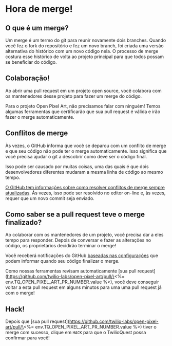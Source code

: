 # Hora de merge!

## O que é um merge?

Um merge é um termo do git para reunir novamente dois branches. Quando você fez o fork do repositório e fez um novo branch, foi criada uma versão alternativa do histórico com um novo código nela. O processo de merge costura esse histórico de volta ao projeto principal para que todos possam se beneficiar do código.

## Colaboração!

Ao abrir uma pull request em um projeto open source, você colabora com os mantenedores desse projeto para fazer um merge do código.

Para o projeto Open Pixel Art, não precisamos falar com ninguém! Temos algumas ferramentas que certificarão que sua pull request é válida e irão fazer o merge automaticamente.

## Conflitos de merge

Às vezes, o GitHub informa que você se deparou com um conflito de merge e que seu código não pode ter o merge automaticamente. Isso significa que você precisa ajudar o git a descobrir como deve ser o código final.

Isso pode ser causado por muitas coisas, uma das quais é que dois desenvolvedores diferentes mudaram a mesma linha de código ao mesmo tempo.

[O GitHub tem informações sobre como resolver conflitos de merge sempre atualizadas](https://help.github.com/en/articles/about-merge-conflicts). Às vezes, isso pode ser resolvido no editor on-line e, às vezes, requer que um novo commit seja enviado.

## Como saber se a pull request teve o merge finalizado?

Ao colaborar com os mantenedores de um projeto, você precisa dar a eles tempo para responder. Depois de conversar e fazer as alterações no código, os proprietários decidirão terminar o merge!

Você receberá notificações do GitHub [baseadas nas configurações](https://help.github.com/en/articles/about-notifications) que podem informar quando seu código finalizar o merge.

Como nossas ferramentas revisam automaticamente \[sua pull request](https://github.com/twilio-labs/open-pixel-art/pull/\<%= env.TQ_OPEN_PIXEL_ART_PR_NUMBER.value %>), você deve conseguir voltar a esta pull request em alguns minutos para uma uma pull request já com o merge!

## Hack!

Depois que \[sua pull request](https://github.com/twilio-labs/open-pixel-art/pull/\<%= env.TQ_OPEN_PIXEL_ART_PR_NUMBER.value %>) tiver o merge com sucesso, clique em `HACK` para que o TwilioQuest possa confirmar para você!